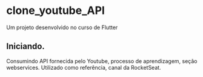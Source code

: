 # clone_youtube_API

Um projeto desenvolvido no curso de Flutter

## Iniciando.
Consumindo API fornecida pelo Youtube, processo de aprendizagem, seção webservices.
Utilizado como referência, canal da RocketSeat.




